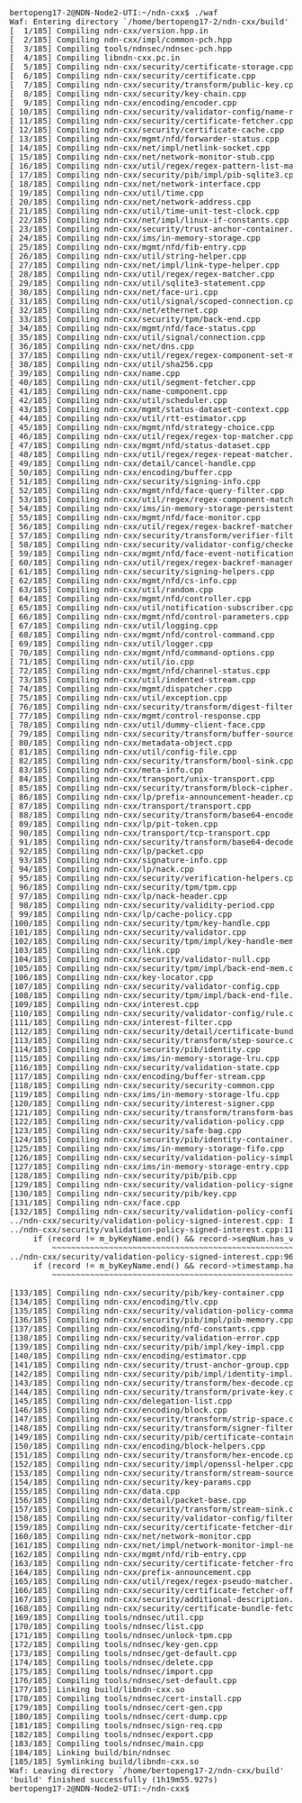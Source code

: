 <pre>
bertopeng17-2@NDN-Node2-UTI:~/ndn-cxx$ ./waf
Waf: Entering directory `/home/bertopeng17-2/ndn-cxx/build'
[  1/185] Compiling ndn-cxx/version.hpp.in
[  2/185] Compiling ndn-cxx/impl/common-pch.hpp
[  3/185] Compiling tools/ndnsec/ndnsec-pch.hpp
[  4/185] Compiling libndn-cxx.pc.in
[  5/185] Compiling ndn-cxx/security/certificate-storage.cpp
[  6/185] Compiling ndn-cxx/security/certificate.cpp
[  7/185] Compiling ndn-cxx/security/transform/public-key.cpp
[  8/185] Compiling ndn-cxx/security/key-chain.cpp
[  9/185] Compiling ndn-cxx/encoding/encoder.cpp
[ 10/185] Compiling ndn-cxx/security/validator-config/name-relation.cpp
[ 11/185] Compiling ndn-cxx/security/certificate-fetcher.cpp
[ 12/185] Compiling ndn-cxx/security/certificate-cache.cpp
[ 13/185] Compiling ndn-cxx/mgmt/nfd/forwarder-status.cpp
[ 14/185] Compiling ndn-cxx/net/impl/netlink-socket.cpp
[ 15/185] Compiling ndn-cxx/net/network-monitor-stub.cpp
[ 16/185] Compiling ndn-cxx/util/regex/regex-pattern-list-matcher.cpp
[ 17/185] Compiling ndn-cxx/security/pib/impl/pib-sqlite3.cpp
[ 18/185] Compiling ndn-cxx/net/network-interface.cpp
[ 19/185] Compiling ndn-cxx/util/time.cpp
[ 20/185] Compiling ndn-cxx/net/network-address.cpp
[ 21/185] Compiling ndn-cxx/util/time-unit-test-clock.cpp
[ 22/185] Compiling ndn-cxx/net/impl/linux-if-constants.cpp
[ 23/185] Compiling ndn-cxx/security/trust-anchor-container.cpp
[ 24/185] Compiling ndn-cxx/ims/in-memory-storage.cpp
[ 25/185] Compiling ndn-cxx/mgmt/nfd/fib-entry.cpp
[ 26/185] Compiling ndn-cxx/util/string-helper.cpp
[ 27/185] Compiling ndn-cxx/net/impl/link-type-helper.cpp
[ 28/185] Compiling ndn-cxx/util/regex/regex-matcher.cpp
[ 29/185] Compiling ndn-cxx/util/sqlite3-statement.cpp
[ 30/185] Compiling ndn-cxx/net/face-uri.cpp
[ 31/185] Compiling ndn-cxx/util/signal/scoped-connection.cpp
[ 32/185] Compiling ndn-cxx/net/ethernet.cpp
[ 33/185] Compiling ndn-cxx/security/tpm/back-end.cpp
[ 34/185] Compiling ndn-cxx/mgmt/nfd/face-status.cpp
[ 35/185] Compiling ndn-cxx/util/signal/connection.cpp
[ 36/185] Compiling ndn-cxx/net/dns.cpp
[ 37/185] Compiling ndn-cxx/util/regex/regex-component-set-matcher.cpp
[ 38/185] Compiling ndn-cxx/util/sha256.cpp
[ 39/185] Compiling ndn-cxx/name.cpp
[ 40/185] Compiling ndn-cxx/util/segment-fetcher.cpp
[ 41/185] Compiling ndn-cxx/name-component.cpp
[ 42/185] Compiling ndn-cxx/util/scheduler.cpp
[ 43/185] Compiling ndn-cxx/mgmt/status-dataset-context.cpp
[ 44/185] Compiling ndn-cxx/util/rtt-estimator.cpp
[ 45/185] Compiling ndn-cxx/mgmt/nfd/strategy-choice.cpp
[ 46/185] Compiling ndn-cxx/util/regex/regex-top-matcher.cpp
[ 47/185] Compiling ndn-cxx/mgmt/nfd/status-dataset.cpp
[ 48/185] Compiling ndn-cxx/util/regex/regex-repeat-matcher.cpp
[ 49/185] Compiling ndn-cxx/detail/cancel-handle.cpp
[ 50/185] Compiling ndn-cxx/encoding/buffer.cpp
[ 51/185] Compiling ndn-cxx/security/signing-info.cpp
[ 52/185] Compiling ndn-cxx/mgmt/nfd/face-query-filter.cpp
[ 53/185] Compiling ndn-cxx/util/regex/regex-component-matcher.cpp
[ 54/185] Compiling ndn-cxx/ims/in-memory-storage-persistent.cpp
[ 55/185] Compiling ndn-cxx/mgmt/nfd/face-monitor.cpp
[ 56/185] Compiling ndn-cxx/util/regex/regex-backref-matcher.cpp
[ 57/185] Compiling ndn-cxx/security/transform/verifier-filter.cpp
[ 58/185] Compiling ndn-cxx/security/validator-config/checker.cpp
[ 59/185] Compiling ndn-cxx/mgmt/nfd/face-event-notification.cpp
[ 60/185] Compiling ndn-cxx/util/regex/regex-backref-manager.cpp
[ 61/185] Compiling ndn-cxx/security/signing-helpers.cpp
[ 62/185] Compiling ndn-cxx/mgmt/nfd/cs-info.cpp
[ 63/185] Compiling ndn-cxx/util/random.cpp
[ 64/185] Compiling ndn-cxx/mgmt/nfd/controller.cpp
[ 65/185] Compiling ndn-cxx/util/notification-subscriber.cpp
[ 66/185] Compiling ndn-cxx/mgmt/nfd/control-parameters.cpp
[ 67/185] Compiling ndn-cxx/util/logging.cpp
[ 68/185] Compiling ndn-cxx/mgmt/nfd/control-command.cpp
[ 69/185] Compiling ndn-cxx/util/logger.cpp
[ 70/185] Compiling ndn-cxx/mgmt/nfd/command-options.cpp
[ 71/185] Compiling ndn-cxx/util/io.cpp
[ 72/185] Compiling ndn-cxx/mgmt/nfd/channel-status.cpp
[ 73/185] Compiling ndn-cxx/util/indented-stream.cpp
[ 74/185] Compiling ndn-cxx/mgmt/dispatcher.cpp
[ 75/185] Compiling ndn-cxx/util/exception.cpp
[ 76/185] Compiling ndn-cxx/security/transform/digest-filter.cpp
[ 77/185] Compiling ndn-cxx/mgmt/control-response.cpp
[ 78/185] Compiling ndn-cxx/util/dummy-client-face.cpp
[ 79/185] Compiling ndn-cxx/security/transform/buffer-source.cpp
[ 80/185] Compiling ndn-cxx/metadata-object.cpp
[ 81/185] Compiling ndn-cxx/util/config-file.cpp
[ 82/185] Compiling ndn-cxx/security/transform/bool-sink.cpp
[ 83/185] Compiling ndn-cxx/meta-info.cpp
[ 84/185] Compiling ndn-cxx/transport/unix-transport.cpp
[ 85/185] Compiling ndn-cxx/security/transform/block-cipher.cpp
[ 86/185] Compiling ndn-cxx/lp/prefix-announcement-header.cpp
[ 87/185] Compiling ndn-cxx/transport/transport.cpp
[ 88/185] Compiling ndn-cxx/security/transform/base64-encode.cpp
[ 89/185] Compiling ndn-cxx/lp/pit-token.cpp
[ 90/185] Compiling ndn-cxx/transport/tcp-transport.cpp
[ 91/185] Compiling ndn-cxx/security/transform/base64-decode.cpp
[ 92/185] Compiling ndn-cxx/lp/packet.cpp
[ 93/185] Compiling ndn-cxx/signature-info.cpp
[ 94/185] Compiling ndn-cxx/lp/nack.cpp
[ 95/185] Compiling ndn-cxx/security/verification-helpers.cpp
[ 96/185] Compiling ndn-cxx/security/tpm/tpm.cpp
[ 97/185] Compiling ndn-cxx/lp/nack-header.cpp
[ 98/185] Compiling ndn-cxx/security/validity-period.cpp
[ 99/185] Compiling ndn-cxx/lp/cache-policy.cpp
[100/185] Compiling ndn-cxx/security/tpm/key-handle.cpp
[101/185] Compiling ndn-cxx/security/validator.cpp
[102/185] Compiling ndn-cxx/security/tpm/impl/key-handle-mem.cpp
[103/185] Compiling ndn-cxx/link.cpp
[104/185] Compiling ndn-cxx/security/validator-null.cpp
[105/185] Compiling ndn-cxx/security/tpm/impl/back-end-mem.cpp
[106/185] Compiling ndn-cxx/key-locator.cpp
[107/185] Compiling ndn-cxx/security/validator-config.cpp
[108/185] Compiling ndn-cxx/security/tpm/impl/back-end-file.cpp
[109/185] Compiling ndn-cxx/interest.cpp
[110/185] Compiling ndn-cxx/security/validator-config/rule.cpp
[111/185] Compiling ndn-cxx/interest-filter.cpp
[112/185] Compiling ndn-cxx/security/detail/certificate-bundle-decoder.cpp
[113/185] Compiling ndn-cxx/security/transform/step-source.cpp
[114/185] Compiling ndn-cxx/security/pib/identity.cpp
[115/185] Compiling ndn-cxx/ims/in-memory-storage-lru.cpp
[116/185] Compiling ndn-cxx/security/validation-state.cpp
[117/185] Compiling ndn-cxx/encoding/buffer-stream.cpp
[118/185] Compiling ndn-cxx/security/security-common.cpp
[119/185] Compiling ndn-cxx/ims/in-memory-storage-lfu.cpp
[120/185] Compiling ndn-cxx/security/interest-signer.cpp
[121/185] Compiling ndn-cxx/security/transform/transform-base.cpp
[122/185] Compiling ndn-cxx/security/validation-policy.cpp
[123/185] Compiling ndn-cxx/security/safe-bag.cpp
[124/185] Compiling ndn-cxx/security/pib/identity-container.cpp
[125/185] Compiling ndn-cxx/ims/in-memory-storage-fifo.cpp
[126/185] Compiling ndn-cxx/security/validation-policy-simple-hierarchy.cpp
[127/185] Compiling ndn-cxx/ims/in-memory-storage-entry.cpp
[128/185] Compiling ndn-cxx/security/pib/pib.cpp
[129/185] Compiling ndn-cxx/security/validation-policy-signed-interest.cpp
[130/185] Compiling ndn-cxx/security/pib/key.cpp
[131/185] Compiling ndn-cxx/face.cpp
[132/185] Compiling ndn-cxx/security/validation-policy-config.cpp
../ndn-cxx/security/validation-policy-signed-interest.cpp: In member function ‘bool ndn::security::v2::ValidationPolicySignedInterest::checkIncomingInterest(const std::shared_ptr<ndn::security::v2::ValidationState>&, const ndn::Interest&)’:
../ndn-cxx/security/validation-policy-signed-interest.cpp:110:67: warning: ‘*((void*)& seqNum +8)’ may be used uninitialized in this function [-Wmaybe-uninitialized]
     if (record != m_byKeyName.end() && record->seqNum.has_value() && seqNum <= record->seqNum) {
         ~~~~~~~~~~~~~~~~~~~~~~~~~~~~~~~~~~~~~~~~~~~~~~~~~~~~~~~~~~^~~~~~~~~~~~~~~~~~~~~~~~~~~
../ndn-cxx/security/validation-policy-signed-interest.cpp:96:70: warning: ‘*((void*)& timestamp +8)’ may be used uninitialized in this function [-Wmaybe-uninitialized]
     if (record != m_byKeyName.end() && record->timestamp.has_value() && timestamp <= record->timestamp) {
         ~~~~~~~~~~~~~~~~~~~~~~~~~~~~~~~~~~~~~~~~~~~~~~~~~~~~~~~~~~~~~^~~~~~~~~~~~~~~~~~~~~~~~~~~~~~~~~

[133/185] Compiling ndn-cxx/security/pib/key-container.cpp
[134/185] Compiling ndn-cxx/encoding/tlv.cpp
[135/185] Compiling ndn-cxx/security/validation-policy-command-interest.cpp
[136/185] Compiling ndn-cxx/security/pib/impl/pib-memory.cpp
[137/185] Compiling ndn-cxx/encoding/nfd-constants.cpp
[138/185] Compiling ndn-cxx/security/validation-error.cpp
[139/185] Compiling ndn-cxx/security/pib/impl/key-impl.cpp
[140/185] Compiling ndn-cxx/encoding/estimator.cpp
[141/185] Compiling ndn-cxx/security/trust-anchor-group.cpp
[142/185] Compiling ndn-cxx/security/pib/impl/identity-impl.cpp
[143/185] Compiling ndn-cxx/security/transform/hex-decode.cpp
[144/185] Compiling ndn-cxx/security/transform/private-key.cpp
[145/185] Compiling ndn-cxx/delegation-list.cpp
[146/185] Compiling ndn-cxx/encoding/block.cpp
[147/185] Compiling ndn-cxx/security/transform/strip-space.cpp
[148/185] Compiling ndn-cxx/security/transform/signer-filter.cpp
[149/185] Compiling ndn-cxx/security/pib/certificate-container.cpp
[150/185] Compiling ndn-cxx/encoding/block-helpers.cpp
[151/185] Compiling ndn-cxx/security/transform/hex-encode.cpp
[152/185] Compiling ndn-cxx/security/impl/openssl-helper.cpp
[153/185] Compiling ndn-cxx/security/transform/stream-source.cpp
[154/185] Compiling ndn-cxx/security/key-params.cpp
[155/185] Compiling ndn-cxx/data.cpp
[156/185] Compiling ndn-cxx/detail/packet-base.cpp
[157/185] Compiling ndn-cxx/security/transform/stream-sink.cpp
[158/185] Compiling ndn-cxx/security/validator-config/filter.cpp
[159/185] Compiling ndn-cxx/security/certificate-fetcher-direct-fetch.cpp
[160/185] Compiling ndn-cxx/net/network-monitor.cpp
[161/185] Compiling ndn-cxx/net/impl/network-monitor-impl-netlink.cpp
[162/185] Compiling ndn-cxx/mgmt/nfd/rib-entry.cpp
[163/185] Compiling ndn-cxx/security/certificate-fetcher-from-network.cpp
[164/185] Compiling ndn-cxx/prefix-announcement.cpp
[165/185] Compiling ndn-cxx/util/regex/regex-pseudo-matcher.cpp
[166/185] Compiling ndn-cxx/security/certificate-fetcher-offline.cpp
[167/185] Compiling ndn-cxx/security/additional-description.cpp
[168/185] Compiling ndn-cxx/security/certificate-bundle-fetcher.cpp
[169/185] Compiling tools/ndnsec/util.cpp
[170/185] Compiling tools/ndnsec/list.cpp
[171/185] Compiling tools/ndnsec/unlock-tpm.cpp
[172/185] Compiling tools/ndnsec/key-gen.cpp
[173/185] Compiling tools/ndnsec/get-default.cpp
[174/185] Compiling tools/ndnsec/delete.cpp
[175/185] Compiling tools/ndnsec/import.cpp
[176/185] Compiling tools/ndnsec/set-default.cpp
[177/185] Linking build/libndn-cxx.so
[178/185] Compiling tools/ndnsec/cert-install.cpp
[179/185] Compiling tools/ndnsec/cert-gen.cpp
[180/185] Compiling tools/ndnsec/cert-dump.cpp
[181/185] Compiling tools/ndnsec/sign-req.cpp
[182/185] Compiling tools/ndnsec/export.cpp
[183/185] Compiling tools/ndnsec/main.cpp
[184/185] Linking build/bin/ndnsec
[185/185] Symlinking build/libndn-cxx.so
Waf: Leaving directory `/home/bertopeng17-2/ndn-cxx/build'
'build' finished successfully (1h19m55.927s)
bertopeng17-2@NDN-Node2-UTI:~/ndn-cxx$ 
</pre>

